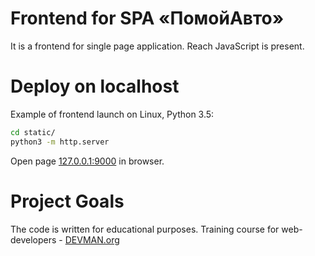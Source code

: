 # Frontend for SPA «ПомойАвто»

It is a frontend for single page application. Reach JavaScript is present.

# Deploy on localhost

Example of frontend launch on Linux, Python 3.5:

```bash
cd static/
python3 -m http.server
```

Open page [127.0.0.1:9000](http://127.0.0.1:9000) in browser.


# Project Goals

The code is written for educational purposes. Training course for web-developers - [DEVMAN.org](https://devman.org)
